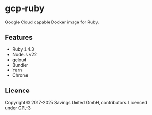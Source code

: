 # gcp-ruby
Google Cloud capable Docker image for Ruby.

## Features

- Ruby 3.4.3
- Node.js v22
- gcloud
- Bundler
- Yarn
- Chrome

## Licence

Copyright © 2017-2025 Savings United GmbH, contributors. Licenced under [GPL-3](https://github.com/pcvg/gcp-ruby/blob/master/LICENSE)
